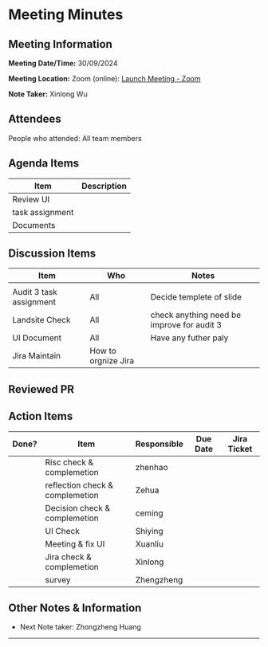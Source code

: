 # Meeting Minutes

## Meeting Information

**Meeting Date/Time:** 30/09/2024

**Meeting Location:** Zoom (online): [Launch Meeting - Zoom](https://anu.zoom.us/j/82320892529?pwd=r1sFRKhalHhXKuCi4eFE72RrBUwuor.1)

**Note Taker:** Xinlong Wu

## Attendees

People who attended: All team members

## Agenda Items

| Item                       | Description                                                         |
| -------------------------- | ------------------------------------------------------------------- |
| Review UI |  |
| task assignment |  |
| Documents |  |

## Discussion Items

| Item                                      | Who | Notes                                                                                                            |
| ----------------------------------------- | --- | ---------------------------------------------------------------------------------------------------------------- |
                               |
| Audit 3 task assignment | All | Decide templete of slide |
| Landsite Check | All | check anything need be improve for audit 3 |
| UI Document | All | Have any futher paly |
| Jira Maintain | How to orgnize Jira  |

## Reviewed PR

## Action Items

| Done? | Item | Responsible | Due Date   | Jira Ticket |
| ----- | --------------------------------------------------------------------------------------- | ---------------------- | ---------- | ---------------------------------------------------------------------------------------------- |
|| Risc check & complemetion| zhenhao | | |
|| reflection check & complemetion | Zehua | | |
|| Decision check & complemetion | ceming | | |
|| UI Check | Shiying | | |
|| Meeting & fix UI | Xuanliu | | |
|| Jira check & complemetion | Xinlong | | |
|| survey | Zhengzheng | | |


## Other Notes & Information

- Next Note taker: Zhongzheng Huang

---
